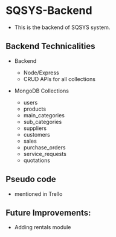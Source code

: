 # SQSYS-Backend

- This is the backend of SQSYS system.

## Backend Technicalities

-	Backend
    - Node/Express
    - CRUD APIs for all collections

-	MongoDB Collections
    - users
    - products
    - main_categories
    - sub_categories
    - suppliers
    - customers
    - sales
    - purchase_orders
    - service_requests
    - quotations

## Pseudo code 
- mentioned in Trello

## Future Improvements:

-   Adding rentals module
